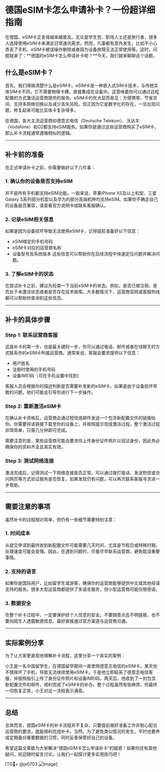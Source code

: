 # 德国eSIM卡怎么申请补卡？一份超详细指南

在德国，eSIM卡正变得越来越普及。无论是学生党、职场人士还是旅行者，很多人选择使用eSIM卡来满足日常通讯需求。然而，凡事都有意外发生，比如不小心弄丢了手机、eSIM卡被误操作删除或者因为设备故障无法正常使用等。这时，问题就来了：**德国的eSIM卡怎么申请补卡呢？**今天，我们就来聊聊这个话题。

## 什么是eSIM卡？

首先，我们得搞清楚什么是eSIM卡。eSIM卡是一种嵌入式SIM卡技术，与传统实体SIM卡不同，它不需要物理卡槽，直接集成在设备中。这意味着你可以通过远程配置的方式激活运营商提供的服务。eSIM卡的优点显而易见：方便携带、节省空间、支持多网络切换以及减少丢失风险。但正因为它是数字化的存在，一旦出现问题，修复起来可能比实体卡复杂得多。

在德国，各大主流运营商如德意志电信（Deutsche Telekom）、沃达丰（Vodafone）和O2都支持eSIM服务。如果你是通过这些运营商购买了eSIM卡，那么补卡流程通常遵循相似的逻辑。

---

## 补卡前的准备

在正式申请补卡之前，你需要做好以下几件事：

### 1. 确认你的设备是否支持eSIM
并不是所有手机都支持eSIM功能。一般来说，苹果iPhone XS及以上机型、三星Galaxy S系列部分机型以及华为的部分高端机种均支持eSIM。如果你不确定自己的设备是否兼容，请查看官方说明书或联系客服确认。

### 2. 记录eSIM相关信息
如果是因为设备损坏导致无法使用eSIM卡，记得提前准备好以下信息：
- eSIM绑定的手机号码
- eSIM卡对应的运营商名称
- 设备型号及系统版本
这些信息可以帮助你在后续流程中快速定位问题并解决问题。

### 3. 了解eSIM卡的状态
在尝试补卡之前，建议先检查一下当前eSIM卡的状态。例如，是否已被注销、是否处于未激活状态或者是否存在技术故障。大多数情况下，运营商官网或客服热线都可以帮助你查询到这些信息。

---

## 补卡的具体步骤

### Step 1: 联系运营商客服
这是补卡的第一步，也是最关键的一步。你可以通过电话、邮件或者在线聊天的方式联系你的eSIM卡所属运营商。通常来说，客服会要求提供以下信息：
- 用户姓名
- 注册时使用的手机号码
- 设备IMEI码（可在手机设置中找到）

客服人员会根据你的描述判断是否需要补发新的eSIM卡。如果是由于设备损坏导致的问题，他们可能会引导你进行下一步操作。

### Step 2: 重新激活eSIM卡
在确认补卡资格后，运营商会通过短信或邮件发送一个包含新配置文件的链接给你。你需要将该链接下载至你的设备上，并按照提示完成激活过程。整个激活过程非常简单，只需几分钟即可完成。

需要注意的是，某些运营商可能会要求你上传身份证件照片以验证身份，因此务必确保你的资料齐全且真实有效。

### Step 3: 测试网络连接
激活完成后，记得测试一下网络连接是否正常。可以通过拨打电话、发送短信或访问网页等方式验证服务是否恢复。如果发现仍有问题，可以再次联系客服寻求进一步帮助。

---

## 需要注意的事项

虽然补卡的过程相对简单，但仍有一些细节需要特别注意：

### 1. 时间成本
从提交申请到最终收到新配置文件可能需要几天时间，尤其是节假日或特殊时期，处理速度可能会变慢。因此，在遇到问题时，尽量尽早联系运营商，避免耽误重要事情。

### 2. 支持的语言
如果你是国际用户，比如留学生或游客，确保你的运营商能够提供中文或其他母语支持的服务。很多大型运营商都提供了多语言服务，但小型运营商可能仅限德语。

### 3. 数据安全
在整个补卡过程中，一定要保护好个人信息的安全。不要随意点击不明链接，也不要向陌生人透露敏感信息。最好直接通过官方渠道与运营商沟通。

---

## 实际案例分享

为了让大家更直观地理解补卡流程，这里分享一个真实的案例：

小王是一名中国留学生，在德国留学期间一直使用德意志电信的eSIM卡。某天他不慎摔坏了手机，导致无法继续使用eSIM卡。于是他立即联系了德意志电信客服，并按照指引上传了身份证件照片和设备IMEI码。两天后，他收到了一封包含新配置文件的邮件，顺利完成了eSIM卡的补办。整个过程虽然有些麻烦，但最终一切恢复正常，小王对这一流程表示满意。

---

## 总结

总体而言，德国eSIM卡的补卡流程并不复杂，只要提前做好准备工作并耐心配合运营商的要求，就能顺利完成补卡。当然，为了避免类似情况的发生，平时也要养成定期备份重要数据的习惯，同时妥善保管好自己的设备。

希望这篇文章能为大家解决“德国eSIM卡怎么申请补卡”的疑惑！如果你还有其他疑问，欢迎随时留言讨论。让我们一起探讨更多实用技巧吧！

[TG💪+ @jx0703 ![Image](https://github.com/user-attachments/assets/dbca1d08-cadb-493c-b0ec-ad6f7a83f270)]